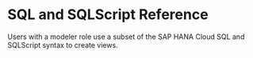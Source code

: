 <!-- loiobc433adac03d4ac18bd0949ecbf961bc -->

# SQL and SQLScript Reference

Users with a modeler role use a subset of the SAP HANA Cloud SQL and SQLScript syntax to create views.

